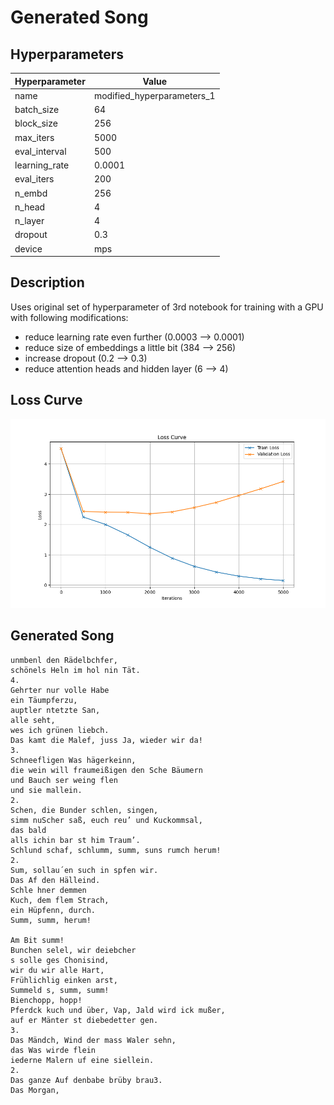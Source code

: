 # Generated Song

## Hyperparameters

| Hyperparameter | Value |
|----------------|-------|
| name | modified_hyperparameters_1 |
| batch_size | 64 |
| block_size | 256 |
| max_iters | 5000 |
| eval_interval | 500 |
| learning_rate | 0.0001 |
| eval_iters | 200 |
| n_embd | 256 |
| n_head | 4 |
| n_layer | 4 |
| dropout | 0.3 |
| device | mps |

## Description

Uses original set of hyperparameter of 3rd notebook for training with a GPU with following modifications:

- reduce learning rate even further (0.0003 --> 0.0001)
- reduce size of embeddings a little bit (384 --> 256)
- increase dropout (0.2 --> 0.3)
- reduce attention heads and hidden layer (6 --> 4)

## Loss Curve

![Loss Curve](loss_curve_modified_hyperparameters_1.png)

## Generated Song

```
unmbenl den Rädelbchfer,
schönels Heln im hol nin Tät.
4.
Gehrter nur volle Habe
ein Täumpferzu,
auptler ntetzte San,
alle seht,
wes ich grünen liebch.
Das kamt die Malef, juss Ja, wieder wir da!
3.
Schneefligen Was hägerkeinn,
die wein will fraumeißigen den Sche Bäumern
und Bauch ser weing flen
und sie mallein.
2.
Schen, die Bunder schlen, singen,
simm nuScher saß, euch reu’ und Kuckommsal,
das bald
alls ichin bar st him Traum’.
Schlund schaf, schlumm, summ, suns rumch herum!
2.
Sum, sollau´en such in spfen wir.
Das Af den Hälleind.
Schle hner demmen
Kuch, dem flem Strach,
ein Hüpfenn, durch.
Summ, summ, herum!

Am Bit summ!
Bunchen selel, wir deiebcher
s solle ges Chonisind,
wir du wir alle Hart,
Frühlichlig einken arst,
Summeld s, summ, summ!
Bienchopp, hopp!
Pferdck kuch und über, Vap, Jald wird ick mußer,
auf er Mänter st diebedetter gen.
3.
Das Mändch, Wind der mass Waler sehn,
das Was wirde flein
iederne Malern uf eine siellein.
2.
Das ganze Auf denbabe brüby brau3.
Das Morgan, 
